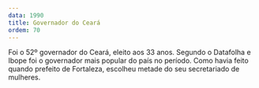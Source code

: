 ```yaml
---
data: 1990
title: Governador do Ceará
ordem: 70
---
```

Foi o 52º governador do Ceará, eleito aos 33 anos. Segundo o Datafolha e Ibope foi o governador mais popular do país no período. Como havia feito quando prefeito de Fortaleza, escolheu metade do seu secretariado de mulheres.

<!-- more -->